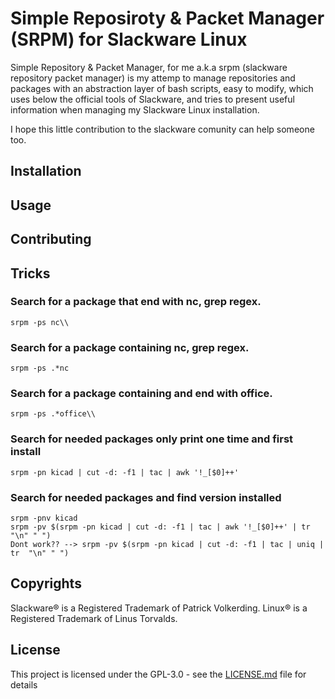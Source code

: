 # Simple Reposiroty & Packet Manager (SRPM) for Slackware Linux

Simple Repository & Packet Manager, for me a.k.a srpm (slackware repository packet manager) is my attemp to manage repositories and packages with an abstraction layer of bash scripts, easy to modify, which uses below the official tools of Slackware, and tries to present useful information when managing my Slackware Linux installation.

I hope this little contribution to the slackware comunity can help someone too.

## Installation

## Usage

## Contributing

## Tricks

### Search for a package that end with nc, grep regex.
```
srpm -ps nc\\
```
### Search for a package containing nc, grep regex.
```
srpm -ps .*nc
```
### Search for a package containing and end with office.
```
srpm -ps .*office\\
```
### Search for needed packages only print one time and first install
```
srpm -pn kicad | cut -d: -f1 | tac | awk '!_[$0]++'
```
### Search for needed packages and find version installed
```
srpm -pnv kicad
srpm -pv $(srpm -pn kicad | cut -d: -f1 | tac | awk '!_[$0]++' | tr  "\n" " ")
Dont work?? --> srpm -pv $(srpm -pn kicad | cut -d: -f1 | tac | uniq | tr  "\n" " ")
```

## Copyrights

Slackware® is a Registered Trademark of Patrick Volkerding. 
Linux® is a Registered Trademark of Linus Torvalds.

## License
This project is licensed under the GPL-3.0 - see the [LICENSE.md](LICENSE.md) file for details


